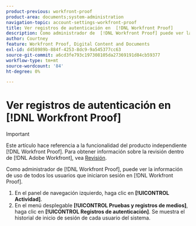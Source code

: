 ```yaml
---
product-previous: workfront-proof
product-area: documents;system-administration
navigation-topic: account-settings-workfront-proof
title: Ver registros de autenticación en  [!DNL Workfront Proof]
description: Como administrador de  [!DNL Workfront Proof] puede ver la información de uso de todos los usuarios que han iniciado sesión en [!DNL Workfront Proof].
author: Courtney
feature: Workfront Proof, Digital Content and Documents
exl-id: d458989b-884f-4253-8dc9-9a545377cc63
source-git-commit: a6cd3fe793c197308105da27369191d84cb59377
workflow-type: tm+mt
source-wordcount: '84'
ht-degree: 0%

---
```


# Ver registros de autenticación en [!DNL Workfront Proof]

>[!IMPORTANT]
>
>Este artículo hace referencia a la funcionalidad del producto independiente [!DNL Workfront Proof]. Para obtener información sobre la revisión dentro de [!DNL Adobe Workfront], vea [Revisión](../../../review-and-approve-work/proofing/proofing.md).

Como administrador de [!DNL Workfront Proof], puede ver la información de uso de todos los usuarios que iniciaron sesión en [!DNL Workfront Proof].

1. En el panel de navegación izquierdo, haga clic en **[!UICONTROL Actividad]**.
1. En el menú desplegable **[!UICONTROL Pruebas y registros de medios]**, haga clic en **[!UICONTROL Registros de autenticación]**.
Se muestra el historial de inicio de sesión de cada usuario del sistema.
